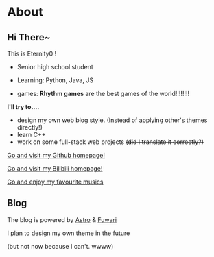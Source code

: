 # About

## **Hi There~**

This is Eternity0 !

+ Senior high school student

+ Learning: Python, Java, JS

+ games: **Rhythm games** are the best games of the world!!!!!!!!

**I'll try to....**

+ design my own web blog style.
 (Instead of applying other's themes directly!)
+ learn C++
+ work on some full-stack web projects ~~(did I translate it correctly?)~~

[Go and visit my Github homepage!](https://github.com/Eternity0xd3)

[Go and visit my Bilibili homepage!](https://space.bilibili.com/488842102)

[Go and enjoy my favourite musics](https://music.163.com/#/playlist?id=4974517819)

## Blog
The blog is powered by [Astro](astro.build) & [Fuwari](https://github.com/saicaca/fuwari)

I plan to design my own theme in the future

(but not now because I can't.  wwww)


